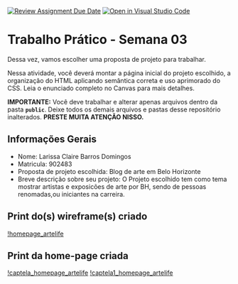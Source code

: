 [![Review Assignment Due Date](https://classroom.github.com/assets/deadline-readme-button-22041afd0340ce965d47ae6ef1cefeee28c7c493a6346c4f15d667ab976d596c.svg)](https://classroom.github.com/a/lzSD2mJw)
[![Open in Visual Studio Code](https://classroom.github.com/assets/open-in-vscode-2e0aaae1b6195c2367325f4f02e2d04e9abb55f0b24a779b69b11b9e10269abc.svg)](https://classroom.github.com/online_ide?assignment_repo_id=20111676&assignment_repo_type=AssignmentRepo)
# Trabalho Prático - Semana 03

Dessa vez, vamos escolher uma proposta de projeto para trabalhar.

Nessa atividade, você deverá montar a página inicial do projeto escolhido, a organização do HTML aplicando semântica correta e uso aprimorado do CSS. Leia o enunciado completo no Canvas para mais detalhes.

**IMPORTANTE:** Você deve trabalhar e alterar apenas arquivos dentro da pasta **`public`**. Deixe todos os demais arquivos e pastas desse repositório inalterados. **PRESTE MUITA ATENÇÃO NISSO.**

## Informações Gerais

- Nome: Larissa Claire Barros Domingos
- Matricula: 902483
- Proposta de projeto escolhida: Blog de arte em Belo Horizonte 
- Breve descrição sobre seu projeto: O Projeto escolhido tem como tema mostrar artistas e exposicões de arte por BH, sendo de pessoas renomadas,ou iniciantes na carreira.


## Print do(s) wireframe(s) criado

[!homepage_artelife](/public/img/homepage.png)


## Print da home-page criada

[!captela_homepage_artelife](/public/img/captelahomepage.png.png)
[!captela1_homepage_artelife](/public/img/captelahomepage1.png.png)